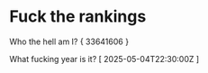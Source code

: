 # Fuck the rankings

Who the hell am I?
{ 33641606 }

What fucking year is it?
[ 2025-05-04T22:30:00Z ]
